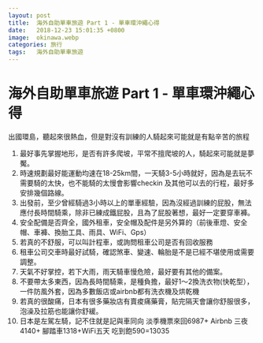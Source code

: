 ```yaml
---
layout: post
title:  海外自助單車旅遊 Part 1 - 單車環沖繩心得
date:   2018-12-23 15:01:35 +0800
image:  okinawa.webp
categories: 旅行
tags:   海外自助單車旅遊
--- 
```


# 海外自助單車旅遊 Part 1 - 單車環沖繩心得
出國環島，聽起來很熱血，但是對沒有訓練的人騎起來可能就是有點辛苦的旅程
1. 最好事先掌握地形，是否有許多爬坡，平常不擅爬坡的人，騎起來可能就是夢魘。
2. 時速規劃最好能運動均速在18-25km間，一天騎3-5小時就好，因為是去玩不需要騎的太快，也不能騎的太慢會影響checkin 及其他可以去的行程，最好多安排幾個路線。
3. 出發前，至少曾經騎過3小時以上的單車經驗，因為沒經過訓練的屁股，無法應付長時間騎乘，除非已練成鐵屁股，且為了屁股著想，最好一定要穿車褲。
4. 安全配備是否齊全，國外租車，安全帽及配件是另外算的（前後車燈、安全帽、車褲、換胎工具、雨具、WiFi、Gps）
5. 若真的不舒服，可以叫計程車，或詢問租車公司是否有回收服務
6. 租車公司交車時最好試騎，確認煞車、變速、輪胎是不是已經不堪使用或需要調整。
7. 天氣不好掌控，若下大雨，雨天騎車慢危險，最好要有其他的備案。
8. 不要帶太多東西，因為長時間騎乘，是種負擔，最好1～2換洗衣物(快乾型），一件防風外套，因為多數飯店或airbnb都有洗衣機及烘乾機
9. 若真的很酸痛，日本有很多藥妝店有賣痠痛藥膏，貼完隔天會讓你舒服很多，泡澡及拉筋也能讓你舒緩。
10. 日本是左駕左騎，記不住就是記與車同向
淡季機票來回6987+ Airbnb 三夜4140+ 腳踏車1318+WiFi五天 吃到飽590=13035
